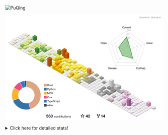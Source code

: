 ![PuQing](https://user-images.githubusercontent.com/27223114/171565019-9a56fae6-b08b-421f-99db-7e830da42371.png)

![](./profile-3d-contrib/profile-season-animate.svg)

<details>
<summary>Click here for detailed stats!</summary>

<!--START_SECTION:waka-->
![Lines of code](https://img.shields.io/badge/From%20Hello%20World%20I%27ve%20Written-2.0%20million%20lines%20of%20code-blue)

**🐱 My GitHub Data** 

> 📦 445.0 kB Used in GitHub's Storage 
 > 
> 🏆 192 Contributions in the Year 2025
 > 
> 🚫 Not Opted to Hire
 > 
> 📜 35 Public Repositories 
 > 
> 🔑 34 Private Repositories 
 > 
**I'm an Early 🐤** 

```text
🌞 Morning                852 commits         ██░░░░░░░░░░░░░░░░░░░░░░░   09.83 % 
🌆 Daytime                3730 commits        ███████████░░░░░░░░░░░░░░   43.03 % 
🌃 Evening                1949 commits        ██████░░░░░░░░░░░░░░░░░░░   22.48 % 
🌙 Night                  2138 commits        ██████░░░░░░░░░░░░░░░░░░░   24.66 % 
```


📊 **This Week I Spent My Time On** 

```text
💬 Programming Languages: 
Other                    22 hrs 58 mins      ████████████████░░░░░░░░░   63.59 % 
Python                   5 hrs 11 mins       ████░░░░░░░░░░░░░░░░░░░░░   14.38 % 
Typst                    2 hrs 17 mins       ██░░░░░░░░░░░░░░░░░░░░░░░   06.34 % 
TypeScript               1 hr 35 mins        █░░░░░░░░░░░░░░░░░░░░░░░░   04.39 % 
Org                      1 hr 6 mins         █░░░░░░░░░░░░░░░░░░░░░░░░   03.07 % 

🔥 Editors: 
Arc                      18 hrs 10 mins      █████████████░░░░░░░░░░░░   50.31 % 
VS Code                  11 hrs 6 mins       ████████░░░░░░░░░░░░░░░░░   30.75 % 
Ghostty                  3 hrs 4 mins        ██░░░░░░░░░░░░░░░░░░░░░░░   08.49 % 
Telegram                 2 hrs 10 mins       ██░░░░░░░░░░░░░░░░░░░░░░░   06.03 % 
NetEaseMusic             1 hr 6 mins         █░░░░░░░░░░░░░░░░░░░░░░░░   03.06 % 

💻 Operating System: 
Mac                      27 hrs 23 mins      ███████████████████░░░░░░   75.81 % 
Linux                    6 hrs 8 mins        ████░░░░░░░░░░░░░░░░░░░░░   17.01 % 
WSL                      2 hrs 35 mins       ██░░░░░░░░░░░░░░░░░░░░░░░   07.17 % 
```


<!--END_SECTION:waka-->
</details>
